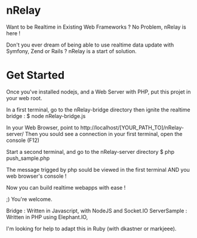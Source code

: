 nRelay
======

Want to be Realtime in Existing Web Frameworks ? No Problem, nRelay is here !

Don't you ever dream of being able to use realtime data update with Symfony, Zend or Rails ? nRelay is a start of solution.


Get Started
===========

Once you've installed nodejs, and a Web Server with PHP, put this projet in your web root.

In a first terminal, go to the nRelay-bridge directory then ignite the realtime bridge :
$ node nRelay-bridge.js

In your Web Browser, point to http://localhost/[YOUR_PATH_TO]/nRelay-server/
Then you sould see a connection in your first terminal, open the console (F12)

Start a second terminal, and go to the nRelay-server directory
$ php push_sample.php

The message trigged by php sould be viewed in the first terminal AND you web browser's console !

Now you can build realtime webapps with ease !

;)
You're welcome.


Bridge : Written in Javascript, with NodeJS and Socket.IO
ServerSample : Written in PHP using Elephant.IO, 

I'm looking for help to adapt this in Ruby (with dkastner or markjeee).
